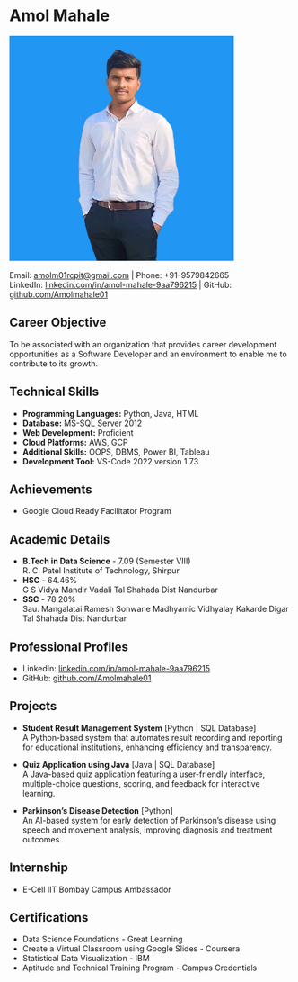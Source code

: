# Amol Mahale

![Amol Mahale](https://github.com/Amolmahale01/Resume/blob/main/linkdin_wallpaper-removebg-preview.png)  

Email: [amolm01rcpit@gmail.com](mailto:amolm01rcpit@gmail.com) | Phone: +91-9579842665  
LinkedIn: [linkedin.com/in/amol-mahale-9aa796215](https://www.linkedin.com/in/amol-mahale-9aa796215) | GitHub: [github.com/Amolmahale01](https://github.com/Amolmahale01)

## Career Objective
To be associated with an organization that provides career development opportunities as a Software Developer and an environment to enable me to contribute to its growth.

## Technical Skills
- **Programming Languages:** Python, Java, HTML
- **Database:** MS-SQL Server 2012
- **Web Development:** Proficient
- **Cloud Platforms:** AWS, GCP
- **Additional Skills:** OOPS, DBMS, Power BI, Tableau
- **Development Tool:** VS-Code 2022 version 1.73

## Achievements
- Google Cloud Ready Facilitator Program

## Academic Details
- **B.Tech in Data Science** - 7.09 (Semester VIII)  
  R. C. Patel Institute of Technology, Shirpur
- **HSC** - 64.46%  
  G S Vidya Mandir Vadali Tal Shahada Dist Nandurbar
- **SSC** - 78.20%  
  Sau. Mangalatai Ramesh Sonwane Madhyamic Vidhyalay Kakarde Digar Tal Shahada Dist Nandurbar

## Professional Profiles
- LinkedIn: [linkedin.com/in/amol-mahale-9aa796215](https://www.linkedin.com/in/amol-mahale-9aa796215)
- GitHub: [github.com/Amolmahale01](https://github.com/Amolmahale01)

## Projects
- **Student Result Management System** [Python | SQL Database]  
  A Python-based system that automates result recording and reporting for educational institutions, enhancing efficiency and transparency.
  
- **Quiz Application using Java** [Java | SQL Database]  
  A Java-based quiz application featuring a user-friendly interface, multiple-choice questions, scoring, and feedback for interactive learning.
  
- **Parkinson’s Disease Detection** [Python]  
  An AI-based system for early detection of Parkinson’s disease using speech and movement analysis, improving diagnosis and treatment outcomes.

## Internship
- E-Cell IIT Bombay Campus Ambassador

## Certifications
- Data Science Foundations - Great Learning
- Create a Virtual Classroom using Google Slides - Coursera
- Statistical Data Visualization - IBM
- Aptitude and Technical Training Program - Campus Credentials
